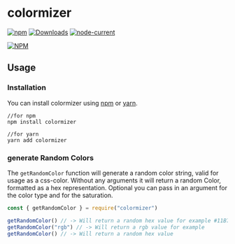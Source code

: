 # colormizer
[![npm](https://img.shields.io/npm/v/colormizer)](https://www.npmjs.com/package/colormizer)
[![Downloads](https://img.shields.io/npm/dm/colormizer)](https://www.npmjs.com/package/colormizer)
[![node-current](https://img.shields.io/node/v/colormizer)](https://www.npmjs.com/package/colormizer)

[![NPM](https://nodei.co/npm/colormizer.png)](https://www.npmjs.com/package/colormizer)

## Usage
### Installation

You can install colormizer using [npm](https://www.npmjs.com/package/colormizer) or [yarn](https://yarnpkg.com/package/colormizer).

```
//for npm
npm install colormizer

//for yarn
yarn add colormizer
```

### generate Random Colors
The `getRandomColor` function will generate a random color string, valid for usage as a css-color. Without any arguments it will return a random Color, formatted as a hex representation. Optional you can pass in an argument for the color type and for the saturation. 
```js
const { getRandomColor } = require("colormizer")

getRandomColor() // -> Will return a random hex value for example #11B789
getRandomColor("rgb") // -> Will return a rgb value for example 
getRandomColor() // -> Will return a random hex value
```